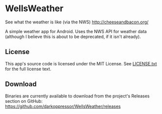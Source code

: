 # WellsWeather
See what the weather is like (via the NWS)
http://cheeseandbacon.org/

A simple weather app for Android. Uses the NWS API for weather data (although I believe this is about to be deprecated, if it isn't already).

## License
This app's source code is licensed under the MIT License. See [LICENSE.txt](development/LICENSE.txt) for the full license text.

## Download
Binaries are currently available to download from the project's Releases section on GitHub:
https://github.com/darkoppressor/WellsWeather/releases
